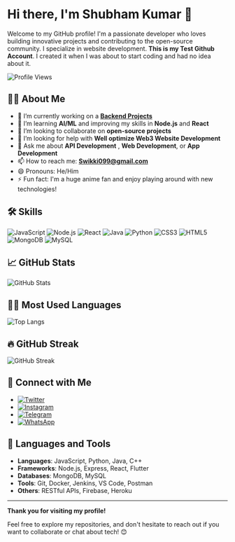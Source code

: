 # Hi there, I'm Shubham Kumar 👋

Welcome to my GitHub profile! I'm a passionate developer who loves building innovative projects and contributing to the open-source community. I specialize in website development.
**This is my Test Github Account**. I created it when I was about to start coding and had no idea about it.

![Profile Views](https://komarev.com/ghpvc/?username=shubham-king&label=Profile%20Views&color=brightgreen)

## 👨‍💻 About Me

- 🔭 I’m currently working on a **[Backend Projects](#)**
- 🌱 I’m learning **AI/ML** and improving my skills in **Node.js** and **React**
- 👯 I’m looking to collaborate on **open-source projects**
- 🤔 I’m looking for help with **Well optimize Web3 Website Development**
- 💬 Ask me about **API Development** , **Web Development**, or **App Development**
- 📫 How to reach me: **Swikki099@gmail.com**
- 😄 Pronouns: He/Him
- ⚡ Fun fact: I'm a huge anime fan and enjoy playing around with new technologies!

## 🛠️ Skills

![JavaScript](https://img.shields.io/badge/JavaScript-EEE500?style=flat&logo=javascript)
![Node.js](https://img.shields.io/badge/Node.js-339933?style=flat&logo=node.js)
![React](https://img.shields.io/badge/React-61DAFB?style=flat&logo=react)
![Java](https://img.shields.io/badge/Java-007396?style=flat&logo=java)
![Python](https://img.shields.io/badge/Python-3776AB?style=flat&logo=python)
![CSS3](https://img.shields.io/badge/CSS3-1572B6?style=flat&logo=css3)
![HTML5](https://img.shields.io/badge/HTML5-E34F26?style=flat&logo=html5)
![MongoDB](https://img.shields.io/badge/MongoDB-47A248?style=flat&logo=mongodb)
![MySQL](https://img.shields.io/badge/MySQL-4479A1?style=flat&logo=mysql)

## 📈 GitHub Stats

![GitHub Stats](https://github-readme-stats.vercel.app/api?username=shubham-king&show_icons=true&count_private=true&theme=radical&hide_title=true)

## 🧑‍💻 Most Used Languages

![Top Langs](https://github-readme-stats.vercel.app/api/top-langs/?username=shubham-king&layout=compact&theme=radical)


## 🔥 GitHub Streak

![GitHub Streak](https://github-readme-streak-stats.herokuapp.com/?user=shubham-king&theme=radical)


## 🔗 Connect with Me

- [![Twitter](https://img.shields.io/badge/Twitter-1DA1F2?style=flat&logo=twitter)](https://twitter.com/shubham00109)
- [![Instagram](https://img.shields.io/badge/Instagram-E4405F?style=flat&logo=instagram)](https://www.instagram.com/ig.divyanshu.kumar/)
- [![Telegram](https://img.shields.io/badge/Telegram-0088CC?style=flat&logo=telegram)](https://t.me/Mr_RDxWap)
- [![WhatsApp](https://img.shields.io/badge/WhatsApp-25D366?style=flat&logo=whatsapp)](https://wa.me/+919771557165) 
<!-- [![Portfolio](https://img.shields.io/badge/Portfolio-000000?style=flat&logo=github)](https://shubhamkumar.tech)-->

<!--## 📂 My Projects

Here are some of my recent and most popular projects:

- **[Anime Streaming Website](https://github.com/shubham-king/anime-streaming-website)**: A fully functional anime streaming site.
- **[AI Assistant App](https://github.com/shubham-king/ai-assistant-app)**: A mobile app to assist users with daily tasks.
- **[Node.js YouTube Downloader Bot](https://github.com/shubham-king/youtube-downloader-bot)**: A Telegram bot for downloading YouTube videos in multiple qualities.

## 🏆 Achievements

- 🔝 Contributor to multiple **open-source anime projects**
- 🏆 Winner of the **Best Mobile App** at **DevCon 2024**
- 🚀 Contributed to **Anime-related APIs** and **Web Scraping Projects** -->

## 💼 Languages and Tools

- **Languages**: JavaScript, Python, Java, C++
- **Frameworks**: Node.js, Express, React, Flutter
- **Databases**: MongoDB, MySQL
- **Tools**: Git, Docker, Jenkins, VS Code, Postman
- **Others**: RESTful APIs, Firebase, Heroku

<!--## 📝 Blog Posts

- **[100 Ways to Make Money](https://medium.com/@shubhamkumar/100-ways-to-make-money)**
- **[What Women Want: A Modern Guide](https://medium.com/@shubhamkumar/what-women-want-a-modern-guide)**
- **[How to Build an AI Assistant](https://medium.com/@shubhamkumar/how-to-build-an-ai-assistant)**-->

---

**Thank you for visiting my profile!**

Feel free to explore my repositories, and don't hesitate to reach out if you want to collaborate or chat about tech! 😊
